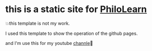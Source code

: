 # this is a static site for [PhiloLearn](https://youtu.be/iaZYwGsPZBc)

💥this template is not my work.

I used this template to show the operation of the github pages.

and I'm use this for my youtube [channle](https://youtu.be/iaZYwGsPZBc)🔴
